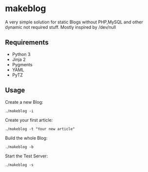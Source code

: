 # makeblog

A very simple solution for static Blogs without PHP,MySQL and other dynamic not
required stuff. Mostly inspired by /dev/null

## Requirements

* Python 3
* Jinja 2
* Pygments
* YAML
* PyTZ

## Usage

Create a new Blog:

    ./makeblog -i

Create your first article:

    ./makeblog -t "Your new article"

Build the whole Blog:

    ./makeblog -b

Start the Test Server:

    ./makeblog -s

